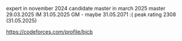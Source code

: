 expert in november 2024
candidate master in march 2025
master 29.03.2025
IM 31.05.2025
GM - maybe 31.05.2071 :(
peak rating 2308 (31.05.2025)

https://codeforces.com/profile/bjcb
